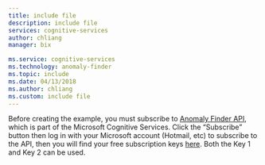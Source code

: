 ```yaml
---
title: include file
description: include file
services: cognitive-services
author: chliang
manager: bix

ms.service: cognitive-services
ms.technology: anomaly-finder
ms.topic: include
ms.date: 04/13/2018
ms.author: chliang
ms.custom: include file
---
```

Before creating the example, you must subscribe to [Anomaly Finder API](https://labs.cognitive.microsoft.com/en-us/project-anomaly-finder), which is part of the Microsoft Cognitive Services. Click the “Subscribe” button then log in with your Microsoft account (Hotmail, etc) to subscribe to the API, then you will find your free subscription keys [here](https://labs.cognitive.microsoft.com/en-us/subscriptions?productId=/products/AnomalyDetection.Preview&source=labs). Both the Key 1 and Key 2 can be used. 